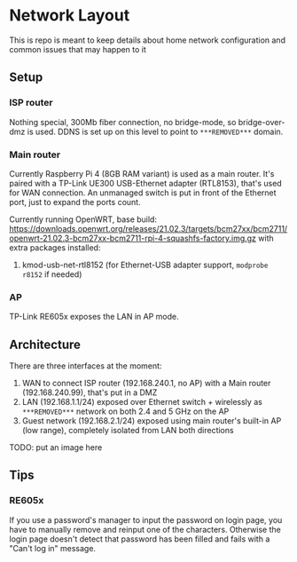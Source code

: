 # Network Layout
This is repo is meant to keep details about home network configuration and common issues that may happen to it

## Setup
### ISP router
Nothing special, 300Mb fiber connection, no bridge-mode, so bridge-over-dmz is used.
DDNS is set up on this level to point to `***REMOVED***` domain.

### Main router
Currently Raspberry Pi 4 (8GB RAM variant) is used as a main router.
It's paired with a TP-Link UE300 USB-Ethernet adapter (RTL8153), that's used for WAN connection.
An unmanaged switch is put in front of the Ethernet port, just to expand the ports count.

Currently running OpenWRT, base build: https://downloads.openwrt.org/releases/21.02.3/targets/bcm27xx/bcm2711/openwrt-21.02.3-bcm27xx-bcm2711-rpi-4-squashfs-factory.img.gz
with extra packages installed:
1. kmod-usb-net-rtl8152 (for Ethernet-USB adapter support, `modprobe r8152` if needed)

### AP
TP-Link RE605x exposes the LAN in AP mode.


## Architecture
There are three interfaces at the moment:
1. WAN to connect ISP router (192.168.240.1, no AP) with a Main router (192.168.240.99), that's put in a DMZ
2. LAN (192.168.1.1/24) exposed over Ethernet switch + wirelessly as `***REMOVED***` network on both 2.4 and 5 GHz on the AP
3. Guest network (192.168.2.1/24) exposed using main router's built-in AP (low range), completely isolated from LAN both directions

TODO: put an image here

## Tips
### RE605x
If you use a password's manager to input the password on login page, you have to manually remove and reinput one of the characters.
Otherwise the login page doesn't detect that password has been filled and fails with a "Can't log in" message.

